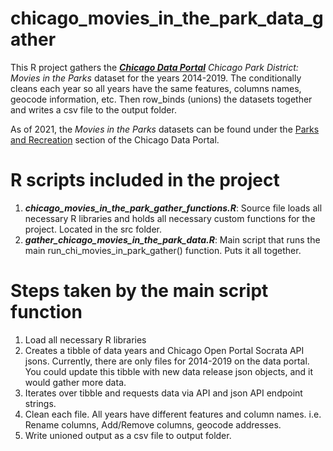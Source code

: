 # chicago_movies_in_the_park_data_gather
This R project gathers the ***[Chicago Data Portal](https://data.cityofchicago.org/)***  *Chicago Park District: Movies in the Parks* dataset for the years 2014-2019.  The conditionally cleans each year so all years have the same features, columns names, geocode information, etc.  Then row_binds (unions) the datasets together and writes a csv file to the output folder.

As of 2021, the *Movies in the Parks* datasets can be found under the [Parks and Recreation](https://data.cityofchicago.org/browse?category=Parks+%26+Recreation) section of the Chicago Data Portal.


# R scripts included in the project

1. ***chicago_movies_in_the_park_gather_functions.R***: Source file loads all necessary R libraries and holds all necessary custom functions for the project.  Located in the src folder.
2. ***gather_chicago_movies_in_the_park_data.R***:  Main script that runs the main run_chi_movies_in_park_gather() function.  Puts it all together.

# Steps taken by the main script function
1.  Load all necessary R libraries
2.  Creates a tibble of data years and Chicago Open Portal Socrata API jsons.  Currently, there are only files for 2014-2019 on the data portal.  You could update this tibble with new data release json objects, and it would gather more data.
3. Iterates over tibble and requests data via API and json API endpoint strings.
4. Clean each file.  All years have different features and column names.  i.e. Rename columns, Add/Remove columns, geocode addresses.
5. Write unioned output as a csv file to output folder.
